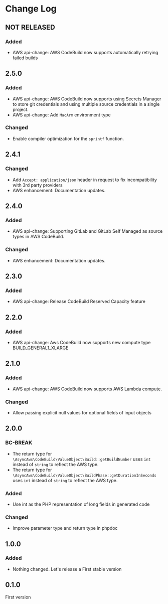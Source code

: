 # Change Log

## NOT RELEASED

### Added

- AWS api-change: AWS CodeBuild now supports automatically retrying failed builds

## 2.5.0

### Added

- AWS api-change: AWS CodeBuild now supports using Secrets Manager to store git credentials and using multiple source credentials in a single project.
- AWS api-change: Add `MacArm` environment type

### Changed

- Enable compiler optimization for the `sprintf` function.

## 2.4.1

### Changed

- Add `Accept: application/json` header in request to fix incompatibility with 3rd party providers
- AWS enhancement: Documentation updates.

## 2.4.0

### Added

- AWS api-change: Supporting GitLab and GitLab Self Managed as source types in AWS CodeBuild.

### Changed

- AWS enhancement: Documentation updates.

## 2.3.0

### Added

- AWS api-change: Release CodeBuild Reserved Capacity feature

## 2.2.0

### Added

- AWS api-change: Aws CodeBuild now supports new compute type BUILD_GENERAL1_XLARGE

## 2.1.0

### Added

- AWS api-change: AWS CodeBuild now supports AWS Lambda compute.

### Changed

- Allow passing explicit null values for optional fields of input objects

## 2.0.0

### BC-BREAK

- The return type for `\AsyncAws\CodeBuild\ValueObject\Build::getBuildNumber` uses `int` instead of `string` to reflect the AWS type.
- The return type for `\AsyncAws\CodeBuild\ValueObject\BuildPhase::getDurationInSeconds` uses `int` instead of `string` to reflect the AWS type.

### Added

- Use int as the PHP representation of long fields in generated code

### Changed

- Improve parameter type and return type in phpdoc

## 1.0.0

### Added

- Nothing changed. Let's release a First stable version

## 0.1.0

First version
